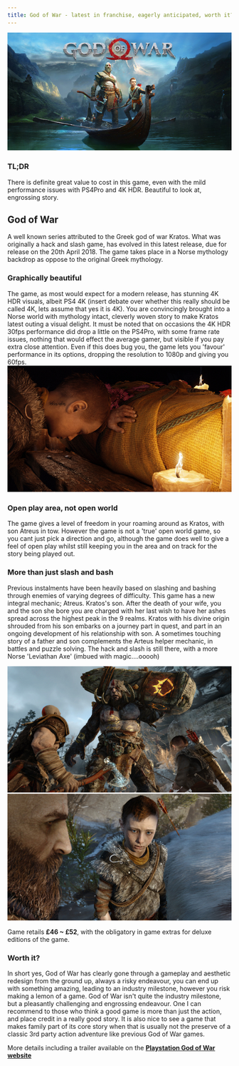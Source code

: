 ```yaml
---
title: God of War - latest in franchise, eagerly anticipated, worth it?
---
```

<img class="img-responsive center-block" src="/public/images/20180420/GOW-OG-image.jpg" width="100%" height="50%"/>

### TL;DR
There is definite great value to cost in this game, even with the mild performance issues with PS4Pro and 4K HDR. Beautiful to look at, engrossing story.

## God of War

A well known series attributed to the Greek god of war Kratos. What was originally a hack and slash game, has evolved in this latest release, due for release on the 20th April 2018.
The game takes place in a Norse mythology backdrop as oppose to the original Greek mythology.

### Graphically beautiful

The game, as most would expect for a modern release, has stunning 4K HDR visuals, albeit PS4 4K (insert debate over whether this really should be called 4K, lets assume that yes it is 4K).
You are convincingly brought into a Norse world with mythology intact, cleverly woven story to make Kratos latest outing a visual delight.
It must be noted that on occasions the 4K HDR 30fps performance did drop a little on the PS4Pro, with some frame rate issues, nothing that would effect the average gamer, but visible if you pay extra close attention. Even if this does bug you, the game lets you 'favour' performance in its options, dropping the resolution to 1080p and giving you 60fps.
<img class="img-responsive center-block" src="/public/images/20180420/NarTrailer_PS4.jpg" width="100%" height="50%"/>

### Open play area, not open world

The game gives a level of freedom in your roaming around as Kratos, with son Atreus in tow. However the game is not a 'true' open world game, so you cant just pick a direction and go, although the game does well to give a feel of open play whilst still keeping you in the area and on track for the story being played out.

### More than just slash and bash

Previous instalments have been heavily based on slashing and bashing through enemies of varying degrees of difficulty. This game has a new integral mechanic; Atreus. Kratos's son. After the death of your wife, you and the son she bore you are charged with her last wish to have her ashes spread across the highest peak in the 9 realms.
Kratos with his divine origin shrouded from his son embarks on a journey part in quest, and part in an ongoing development of his relationship with son.
A sometimes touching story of a father and son complements the Arteus helper mechanic, in battles and puzzle solving. The hack and slash is still there, with a more Norse 'Leviathan Axe' (imbued with magic....ooooh)

<img class="img-responsive center-block" src="/public/images/20180420/GOW_Screen_Troll_PS4.jpg" width="100%" height="50%"/>

<img class="img-responsive center-block" src="/public/images/20180420/GOW_Screen_Deerkill_PS4.jpg" width="100%" height="50%"/>

Game retails **£46 ~ £52**, with the obligatory in game extras for deluxe editions of the game.

### Worth it?
In short yes, God of War has clearly gone through a gameplay and aesthetic redesign from the ground up, always a risky endeavour, you can end up with something amazing, leading to an industry milestone, however you risk making a lemon of a game.
God of War isn't quite the industry milestone, but a pleasantly challenging and engrossing endeavour. One I can recommend to those who think a good game is more than just the action, and place credit in a really good story. It is also nice to see a game that makes family part of its core story when that is usually not the preserve of a classic 3rd party action adventure like previous God of War games.

More details including a trailer available on the **[Playstation God of War website](https://godofwar.playstation.com/])**
